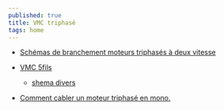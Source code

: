 ```yaml
---
published: true
title: VMC triphasé
tags: home
---
```

- [Schémas de branchement moteurs triphasés à deux vitesse](http://www.sotic.com/upload-files/produits-files/scma_branchement_moteur_triphas_2_vitesses.pdf)

- [VMC 5fils](https://www.forumconstruire.com/construire/topic-312488-branchement-electrique-vmc-5-fils.php)
	- [shema divers](https://bellefeuillewithaske2001.blogspot.com/2022/05/cablage-vmc-branchement-vmc-resolu.html)
    
    
- [Comment cabler un moteur triphasé en mono.](https://www.youtube.com/watch?v=0BUeJzok_go)
